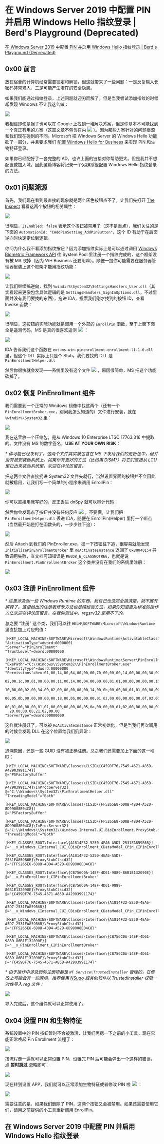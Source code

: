 # 在 Windows Server 2019 中配置 PIN 并启用 Windows Hello 指纹登录 | Berd's Playground (Deprecated)
[在 Windows Server 2019 中配置 PIN 并启用 Windows Hello 指纹登录 | Berd's Playground (Deprecated)](https://blog.berd.moe/archives/windows-server-2019-setup-pin-and-biometric-login/) 

 0x00 前言
-------

放在宿舍的计算机经常需要锁定和解锁，但这就带来了一些问题：一是反复输入长密码非常累人，二是可能产生潜在的安全隐患。

如果我们能通过指纹登录，上述问题就迎刃而解了。但是当我尝试添加指纹的时候却发现 Windows 不让我这么做：

![](https://github.com/ustczzh/MyClippings/blob/main/Images/2024-1-15%2010-57-18/cb3df4e4-d3d4-4be9-b149-704a728223f7.png?raw=true)

我相信即使是猴子也可以在 Google 上找到一堆解决方案，但是你基本不可能找到一个真正有用的方案（这篇文章不包含在内 ![](https://github.com/ustczzh/MyClippings/blob/main/Images/2024-1-15%2010-57-18/5f5d90f3-949a-44f3-a98a-763247d334fc.png?raw=true)
）。因为那些方案针对的问题根源和我们现在碰到的不同。Microsoft 把 Windows Server 的 Windows Hello 功能砍了一部分，并且要求我们 [配置 Windows Hello for Business](https://docs.microsoft.com/en-us/windows/security/identity-protection/hello-for-business/hello-overview) 来实现 PIN 和生物特征登录。

如果你已经配好了一套完整的 AD，也许上面的链接对你帮助更大。但是我并不想配置或加入域，因此这篇博客将记录一个另辟蹊径配置 Windows Hello 指纹登录的方法。

0x01 问题溯源
---------

首先，我们现在看到最直接的现象就是两个灰色按钮点不了，让我们先打开 [The Inspect](https://docs.microsoft.com/en-us/windows/win32/winauto/inspect-objects) 看看这两个按钮的相关属性：

![](https://github.com/ustczzh/MyClippings/blob/main/Images/2024-1-15%2010-57-18/659e3fba-fa46-48bf-944f-34767e638435.png?raw=true)

很明显，`IsEnabled: false` 表示这个按钮被禁用了（这不是重点），我们关注的是下面的 `AutomationId: "CAddPinSetting_AddPinButton"`，这个 ID 有助于在后面逆向时快速定位到逻辑。

你问为什么我不看添加指纹按钮？因为添加指纹实际上是可以通过调用 [Windows Biometric Framework API](https://docs.microsoft.com/en-us/windows/win32/api/_secbiomet/) 往 System Pool 里注册一个指纹完成的，这个框架没有被 MS 砍掉（因为 WH Business 还要用嘛）。顺便一提你可能需要在服务器管理器里装上这个框架才能用指纹功能：

![](https://github.com/ustczzh/MyClippings/blob/main/Images/2024-1-15%2010-57-18/4c78d20c-1d7f-4dc4-9fee-7e15afb39997.png?raw=true)

让我们继续搞逆向，找到 `%windir%\System32\SettingsHandlers_User.dll`（其实看起来更像包含具体逻辑的是 `SettingsHandlers_SignInOptions.dll`，不过里面并没有我们要找的东西），拖进 IDA，搜索我们刚才找到的按钮 ID，查看 Invoke 函数：

![](https://github.com/ustczzh/MyClippings/blob/main/Images/2024-1-15%2010-57-18/786ae41e-73c6-43eb-bd02-2507f2592bc5.png?raw=true)

很明显，这按钮的实际功能就是调用一个外部的 `EnrollPin` 函数，至于上面下面全是遥测代码，MS 是真的很喜欢遥测 ![](https://github.com/ustczzh/MyClippings/blob/main/Images/2024-1-15%2010-57-18/26ffd587-e08c-4849-82e6-3d07f5056ae9.png?raw=true)
：

![](https://github.com/ustczzh/MyClippings/blob/main/Images/2024-1-15%2010-57-18/dd335ea5-6631-49a2-bb05-36ac83c305f9.png?raw=true)

IDA 告诉我们这个函数在 `ext-ms-win-pinenrollment-enrollment-l1-1-0.dll` 里，但这个 DLL 实际上只是个 Stub，我们要找的 DLL 是 `PinEnrollmentHelper.dll`

然后你很快就会发现——系统里没有这个文件 ![](https://github.com/ustczzh/MyClippings/blob/main/Images/2024-1-15%2010-57-18/59f21699-d0d1-44fa-898e-cdf46f7d1c96.png?raw=true)
，原因很简单，MS 把这个功能砍掉了。

0x02 恢复 PinEnrollment 组件
------------------------

我们需要到一个正常的 Windows 镜像中找这两个（还有一个 `PinEnrollmentBroker.exe`，别问我怎么知道的）文件进行安装，就在 `%windir%\System32` 里：

![](https://github.com/ustczzh/MyClippings/blob/main/Images/2024-1-15%2010-57-18/b1d3f886-6206-4033-a68f-4dbd261ba1d2.png?raw=true)

我在这里放一个压缩包，是从 Windows 10 Enterprise LTSC 17763.316 中提取的。文件没有 MS 的数字签名，**USE AT YOUR OWN RISK**：

_\* 你可能已经发现了，这两个文件其实被包含在 MS 下发给我们的更新包中，但并没有被安装到系统上。如果你有更好的方法（比如用 DISM?）将它们直接从 LCU 里拉出来装到系统里，欢迎在评论区留言。_

把这两个文件直接扔进 System32 文件夹就行，当然设置界面的按钮并不会因此就被启用，让我们写一个简单的小程序来调用 EnrollPin：

![](https://github.com/ustczzh/MyClippings/blob/main/Images/2024-1-15%2010-57-18/9551c717-5ab4-4923-a57c-c5597dc5ad35.png?raw=true)

你可以直接用我写好的，反正丢进 dnSpy 就可以审计代码：

然后你会发现点了按钮并没有任何反应 ![](https://github.com/ustczzh/MyClippings/blob/main/Images/2024-1-15%2010-57-18/97c87398-989a-4095-bc48-4ca98ffe6058.png?raw=true)
，不要慌，让我们把 `PinEnrollmentHelper.dll` 丢进 IDA，随便在 EnrollPin(Helper) 里打一个断点（当然最开始是打在函数头的，一步步往下追）：

![](https://github.com/ustczzh/MyClippings/blob/main/Images/2024-1-15%2010-57-18/7172aa77-4750-4a96-a853-f1913f1d35c2.png?raw=true)

然后 Attach 到我们的 PinEnroller.exe，摁一下按钮往下追，很容易就能发现 `InitializePinEnrollmentBroker` 里 `RoActivateInstance` 返回了 `0x80040154` 导致调用失败，查文档可知错误是 `REGDB_E_CLASSNOTREG`，也就是说 `PinEnrollment.PinEnrollmentBroker` 这个类并没有在我们的系统里注册：

![](https://github.com/ustczzh/MyClippings/blob/main/Images/2024-1-15%2010-57-18/0077b574-cc74-48d8-9405-e2913cb5609d.png?raw=true)

0x03 注册 PinEnrollment 组件
------------------------

_\* 这里涉及到一些 Windows Runtime 的东西，我自己也没完全搞清楚，就不展开解释了。这里给出的注册表修改方法也是纯经验方法，如果你知道更为标准的操作方法欢迎在评论区留言。在我的测试中，regsrv32 是用不了的。_

总之要 “注册” 这个类，我们可以往 `HKLM\SOFTWARE\Microsoft\WindowsRuntime` 里直接加上对应的值：

```
[HKEY_LOCAL_MACHINE\SOFTWARE\Microsoft\WindowsRuntime\ActivatableClassId\PinEnrollment.PinEnrollmentBroker]
"ActivationType"=dword:00000001
"Server"="PinEnrollment"
"TrustLevel"=dword:00000000

[HKEY_LOCAL_MACHINE\SOFTWARE\Microsoft\WindowsRuntime\Server\PinEnrollment]
"ExePath"="C:\\Windows\\System32\\PinEnrollmentBroker.exe"
"IdentityType"=dword:00000000
"Permissions"=hex:01,00,14,80,64,00,00,00,70,00,00,00,14,00,00,00,30,00,00,00,\
  02,00,1c,00,01,00,00,00,11,00,14,00,04,00,00,00,01,01,00,00,00,00,00,10,00,\
  10,00,00,02,00,34,00,02,00,00,00,00,00,14,00,0b,00,00,00,01,01,00,00,00,00,\
  00,05,0b,00,00,00,00,00,18,00,0b,00,00,00,01,02,00,00,00,00,00,0f,02,00,00,\
  00,01,00,00,00,01,01,00,00,00,00,00,05,0a,00,00,00,01,02,00,00,00,00,00,05,\
  20,00,00,00,21,02,00,00
"ServerType"=dword:00000000
```

这样就注册好了，可以被 `RoActivateInstance` 正常初始化。但是当我们再次调用的时候会发现 DLL 在这个位置给我们扔异常：

![](https://github.com/ustczzh/MyClippings/blob/main/Images/2024-1-15%2010-57-18/81cd0c13-d720-48b3-b851-ba09a3dfd9ce.png?raw=true)

追溯原因，还是一些 GUID 没有被正确注册。总之我们还需要加上下面的这一堆 ID：

```
[HKEY_LOCAL_MACHINE\SOFTWARE\Classes\CLSID\{C459DF76-7545-4671-A85D-A42903991174}]
@="PSFactoryBuffer"

[HKEY_LOCAL_MACHINE\SOFTWARE\Classes\CLSID\{C459DF76-7545-4671-A85D-A42903991174}\InProcServer32]
@="C:\\Windows\\System32\\PinEnrollmentHelper.dll"
"ThreadingModel"="Both"

[HKEY_LOCAL_MACHINE\SOFTWARE\Classes\CLSID\{FF5265E8-6D8B-4BD4-A52D-8D99008E04C8}]
@="PSFactoryBuffer"

[HKEY_LOCAL_MACHINE\SOFTWARE\Classes\CLSID\{FF5265E8-6D8B-4BD4-A52D-8D99008E04C8}\InProcServer32]
@="C:\\Windows\\System32\\Windows.Internal.UI.BioEnrollment.ProxyStub.dll"
"ThreadingModel"="Both"

[HKEY_CLASSES_ROOT\Interface\{A1814F32-5250-4EA6-A5D7-2531FA859B6B}]
@="__x_Windows_CInternal_CUI_CBioEnrollment_CDataModel_CPin_CIPinEnrollmentManager"

[HKEY_CLASSES_ROOT\Interface\{A1814F32-5250-4EA6-A5D7-2531FA859B6B}\ProxyStubClsid32]
@="{FF5265E8-6D8B-4BD4-A52D-8D99008E04C8}"

[HKEY_CLASSES_ROOT\Interface\{CB756C0A-14EF-4D61-9889-86B1E132090E}]
@="__x_PinEnrollment_CIPinEnrollmentBroker"

[HKEY_CLASSES_ROOT\Interface\{CB756C0A-14EF-4D61-9889-86B1E132090E}\ProxyStubClsid32]
@="{C459DF76-7545-4671-A85D-A42903991174}"

[HKEY_LOCAL_MACHINE\SOFTWARE\Classes\Interface\{A1814F32-5250-4EA6-A5D7-2531FA859B6B}]
@="__x_Windows_CInternal_CUI_CBioEnrollment_CDataModel_CPin_CIPinEnrollmentManager"

[HKEY_LOCAL_MACHINE\SOFTWARE\Classes\Interface\{A1814F32-5250-4EA6-A5D7-2531FA859B6B}\ProxyStubClsid32]
@="{FF5265E8-6D8B-4BD4-A52D-8D99008E04C8}"

[HKEY_LOCAL_MACHINE\SOFTWARE\Classes\Interface\{CB756C0A-14EF-4D61-9889-86B1E132090E}]
@="__x_PinEnrollment_CIPinEnrollmentBroker"

[HKEY_LOCAL_MACHINE\SOFTWARE\Classes\Interface\{CB756C0A-14EF-4D61-9889-86B1E132090E}\ProxyStubClsid32]
@="{C459DF76-7545-4671-A85D-A42903991174}" 
```

_\* 由于操作中涉及到的注册项都是 `NT Service\TrustedInstaller` 管理的，在修改上可能会有一些麻烦，推荐使用 [NSudo](https://github.com/M2Team/NSudo) 或类似软件以 TrustedInstaller 权限一次性导入 reg 文件：_

![](https://github.com/ustczzh/MyClippings/blob/main/Images/2024-1-15%2010-57-18/4efdc108-dd9c-431f-8ac4-aefdb917aed3.png?raw=true)

导入完成后，这个组件就可以正常使用了。

0x04 设置 PIN 和生物特征
-----------------

系统设置中的 PIN 按钮暂时不会被激活，让我们再摁一下之前的小工具，现在它能正常唤起 Pin Enrollment 流程了：

![](https://github.com/ustczzh/MyClippings/blob/main/Images/2024-1-15%2010-57-18/730cdafe-52ec-42b1-8424-bce87a05d249.png?raw=true)

按流程走一遍就可以正常设置 PIN，设置完 PIN 后可能会弹出一个这样的错误，点 **暂时跳过** 忽略即可：

![](https://github.com/ustczzh/MyClippings/blob/main/Images/2024-1-15%2010-57-18/6bd1c905-c018-4b72-9b59-ede2910ca841.png?raw=true)

现在转到设置 APP，我们就可以正常添加生物特征或者修改 PIN 啦 ![](https://github.com/ustczzh/MyClippings/blob/main/Images/2024-1-15%2010-57-18/adaca47b-3cdb-430a-b14b-5c87943ffdcd.png?raw=true)
：

![](https://github.com/ustczzh/MyClippings/blob/main/Images/2024-1-15%2010-57-18/3f128d1d-448b-40a9-ac5c-cf77fb66132e.png?raw=true)

需要注意的是，如果我们删除了 PIN，这两个按钮又会被禁用。如果还需要使用它们，请用之前提供的小工具重新调用 EnrollPin。

在 Windows Server 2019 中配置 PIN 并启用 Windows Hello 指纹登录
----------------------------------------------------